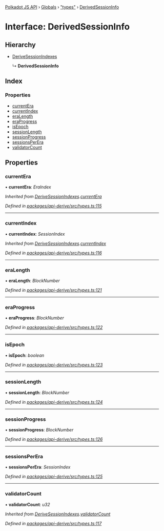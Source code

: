 [Polkadot JS API](../README.md) › [Globals](../globals.md) › ["types"](../modules/_types_.md) › [DerivedSessionInfo](_types_.derivedsessioninfo.md)

# Interface: DerivedSessionInfo

## Hierarchy

* [DeriveSessionIndexes](_types_.derivesessionindexes.md)

  ↳ **DerivedSessionInfo**

## Index

### Properties

* [currentEra](_types_.derivedsessioninfo.md#currentera)
* [currentIndex](_types_.derivedsessioninfo.md#currentindex)
* [eraLength](_types_.derivedsessioninfo.md#eralength)
* [eraProgress](_types_.derivedsessioninfo.md#eraprogress)
* [isEpoch](_types_.derivedsessioninfo.md#isepoch)
* [sessionLength](_types_.derivedsessioninfo.md#sessionlength)
* [sessionProgress](_types_.derivedsessioninfo.md#sessionprogress)
* [sessionsPerEra](_types_.derivedsessioninfo.md#sessionsperera)
* [validatorCount](_types_.derivedsessioninfo.md#validatorcount)

## Properties

###  currentEra

• **currentEra**: *EraIndex*

*Inherited from [DeriveSessionIndexes](_types_.derivesessionindexes.md).[currentEra](_types_.derivesessionindexes.md#currentera)*

*Defined in [packages/api-derive/src/types.ts:115](https://github.com/polkadot-js/api/blob/c576c689d/packages/api-derive/src/types.ts#L115)*

___

###  currentIndex

• **currentIndex**: *SessionIndex*

*Inherited from [DeriveSessionIndexes](_types_.derivesessionindexes.md).[currentIndex](_types_.derivesessionindexes.md#currentindex)*

*Defined in [packages/api-derive/src/types.ts:116](https://github.com/polkadot-js/api/blob/c576c689d/packages/api-derive/src/types.ts#L116)*

___

###  eraLength

• **eraLength**: *BlockNumber*

*Defined in [packages/api-derive/src/types.ts:121](https://github.com/polkadot-js/api/blob/c576c689d/packages/api-derive/src/types.ts#L121)*

___

###  eraProgress

• **eraProgress**: *BlockNumber*

*Defined in [packages/api-derive/src/types.ts:122](https://github.com/polkadot-js/api/blob/c576c689d/packages/api-derive/src/types.ts#L122)*

___

###  isEpoch

• **isEpoch**: *boolean*

*Defined in [packages/api-derive/src/types.ts:123](https://github.com/polkadot-js/api/blob/c576c689d/packages/api-derive/src/types.ts#L123)*

___

###  sessionLength

• **sessionLength**: *BlockNumber*

*Defined in [packages/api-derive/src/types.ts:124](https://github.com/polkadot-js/api/blob/c576c689d/packages/api-derive/src/types.ts#L124)*

___

###  sessionProgress

• **sessionProgress**: *BlockNumber*

*Defined in [packages/api-derive/src/types.ts:126](https://github.com/polkadot-js/api/blob/c576c689d/packages/api-derive/src/types.ts#L126)*

___

###  sessionsPerEra

• **sessionsPerEra**: *SessionIndex*

*Defined in [packages/api-derive/src/types.ts:125](https://github.com/polkadot-js/api/blob/c576c689d/packages/api-derive/src/types.ts#L125)*

___

###  validatorCount

• **validatorCount**: *u32*

*Inherited from [DeriveSessionIndexes](_types_.derivesessionindexes.md).[validatorCount](_types_.derivesessionindexes.md#validatorcount)*

*Defined in [packages/api-derive/src/types.ts:117](https://github.com/polkadot-js/api/blob/c576c689d/packages/api-derive/src/types.ts#L117)*
